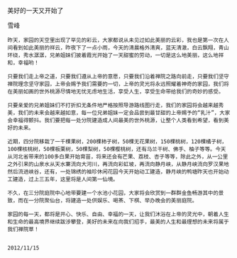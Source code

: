 美好的一天又开始了

雪峰


    昨天，家园的天空里出现了罕见的彩云，大家都说从未见过如此美丽的云彩，我也是第一次在人间看到如此美丽的祥云，昨夜下了一点小雨，今天的清晨格外清爽，蓝天清澈，白云飘翔，青山环绕，秀水潺潺，兄弟姐妹们披着霞光开始了一天甜蜜的劳动，一切是这么地美丽，这么地祥和，幸福哟！

    只要我们走上帝之道，只要我们遵从上帝的意愿，只要我们沿着禅院之路向前走，只要我们坚守禅院理念坚守家园，上帝会赐予我们需要的一切，上帝的灵光将永远照耀着神奇的家园，我们将在美丽如画的世外桃源尽情地无忧无虑地生活，享受人生，享受生命带给我们的奇妙的感受。

    只要亲爱的兄弟姐妹们不打折扣无条件地严格按照导游路线图行走，我们的家园将会越来越秀美，我们的未来会越来越如意，每一位兄弟姐妹一定会品尝到最甘甜的上帝赐予的“乳汁”，大家会幸福得颤抖。我们要把每一处分院建造成人间最美的世外桃源，让整个人类看到希望，看到美好的未来。

    近期，四分院移栽了一千棵果树，200棵柿子树，50棵无花果树，150棵桃树，120棵橘子树，100棵核桃树，50棵板栗树，50棵梨树，50棵樱桃树，还有马兰干树、佛手、柚子等等。今天从河北省带来的100多白果开始育苗，将来还会有芒果、荔枝、杏子等等，除此之外，从一公里之外引来的山泉水从天水寨流向大河川，再流向彩虹坡，再流向静月峡，从静月峡流向罗汉果地然后流进峡谷，还有，一处锦绣的袖珍休闲花园今天开始动工建造，静月峡的鸭塘昨天也开始动工建造，过上三五年，这里将是人间第一仙境。

    不久，在三分院庭院中心地带要建一个水池小花园，大家将会欣赏到一群群金鱼畅游其中的景致，而在一分院聚仙台，将建造一处供娱乐、喝茶、下棋、举办晚会的美丽庭院。

    家园的每一天，都将是开心、快乐、自由、幸福的一天，让我们沐浴在上帝的灵光中，朝着人生和生命的最高境界继续跋涉攀登，美好的未来在向我们招手，最美的人生和最理想的未来将属于我们禅院草！


    2012/11/15



